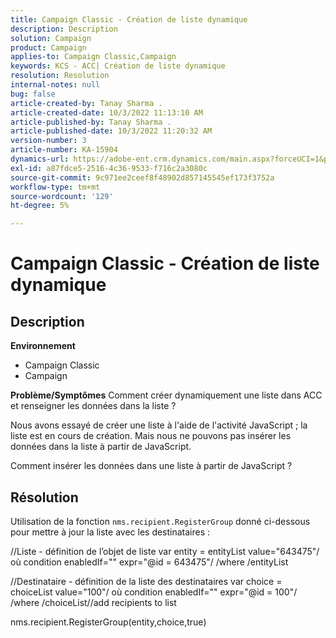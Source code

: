 ```yaml
---
title: Campaign Classic - Création de liste dynamique
description: Description
solution: Campaign
product: Campaign
applies-to: Campaign Classic,Campaign
keywords: KCS - ACC| Création de liste dynamique
resolution: Resolution
internal-notes: null
bug: false
article-created-by: Tanay Sharma .
article-created-date: 10/3/2022 11:13:10 AM
article-published-by: Tanay Sharma .
article-published-date: 10/3/2022 11:20:32 AM
version-number: 3
article-number: KA-15904
dynamics-url: https://adobe-ent.crm.dynamics.com/main.aspx?forceUCI=1&pagetype=entityrecord&etn=knowledgearticle&id=06e6a659-0c43-ed11-bba2-0022480868ff
exl-id: a87fdce5-2516-4c36-9533-f716c2a3080c
source-git-commit: 9c971ee2ceef8f48902d857145545ef173f3752a
workflow-type: tm+mt
source-wordcount: '129'
ht-degree: 5%

---
```


# Campaign Classic - Création de liste dynamique

## Description

<b>Environnement</b>
- Campaign Classic
- Campaign



<b>Problème/Symptômes</b>
Comment créer dynamiquement une liste dans ACC et renseigner les données dans la liste ?

Nous avons essayé de créer une liste à l&#39;aide de l&#39;activité JavaScript ; la liste est en cours de création. Mais nous ne pouvons pas insérer les données dans la liste à partir de JavaScript.

Comment insérer les données dans une liste à partir de JavaScript ?


## Résolution


Utilisation de la fonction `nms.recipient.RegisterGroup` donné ci-dessous pour mettre à jour la liste avec les destinataires :



//Liste - définition de l’objet de liste var entity = entityList value=&quot;643475&quot;/ où condition enabledIf=&quot;&quot; expr=&quot;@id = 643475&quot;/ /where /entityList



//Destinataire - définition de la liste des destinataires var choice = choiceList value=&quot;100&quot;/ où condition enabledIf=&quot;&quot; expr=&quot;@id = 100&quot;/ /where /choiceList//add recipients to list

nms.recipient.RegisterGroup(entity,choice,true)
